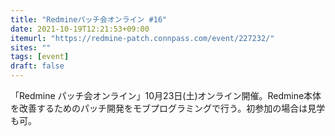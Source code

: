 ```yaml
---
title: "Redmineパッチ会オンライン #16"
date: 2021-10-19T12:21:53+09:00
itemurl: "https://redmine-patch.connpass.com/event/227232/"
sites: ""
tags: [event]
draft: false
---
```


「Redmine パッチ会オンライン」10月23日(土)オンライン開催。Redmine本体を改善するためのパッチ開発をモブプログラミングで行う。初参加の場合は見学も可。